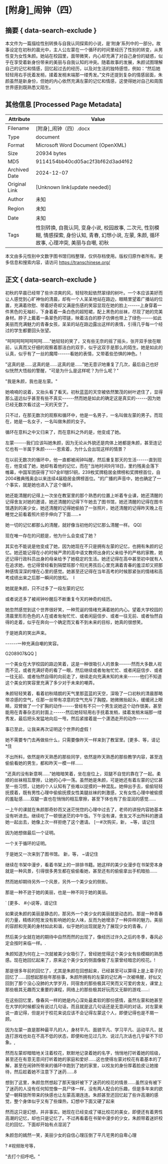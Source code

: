 # [附身]_闹钟（四）



## 摘要  { data-search-exclude }

<!-- tcd_abstract -->
本文件为一篇描绘性别转换与自我认同探索的小说，是‘附身’系列中的一部分。故事设定在初秋的晨光中，主人公左蒙在一个循环的时间里经历了性别的转变，从男性变为女性朱颜。她站在校园里，面带微笑，内心却充满了对自己身份的疑惑，似乎在享受着新身份带来的美丽与自我认知的冲突。随着故事的发展，朱颜试图理解自己的记忆和情感，回忆起过去的经历，以及对生活的独特感悟，例如：“然后她轻轻用右手抚着发梢，揉着发梢末端那一缕秀发。”文件还提到复杂的情感层面，朱颜虽然是新身份，但她的内心依然充满左蒙的记忆和情感，这使得她对自己和周围世界感到既熟悉又陌生。

<!-- tcd_abstract_end -->

## 其他信息 [Processed Page Metadata]

| Attribute       | Value                                  |
|-----------------|----------------------------------------|
| Filename        | [附身]_闹钟（四）.docx                             |
| Type            | document                                 |
| Format          | Microsoft Word Document (OpenXML)                               |
| Size            | 20934 bytes                           |
| MD5             | 9114154bb40cd05ac2f3bf62d3ad4f62                                  |
| Archived Date   | 2024-12-07                             |
| Original Link   | [Unknown link(update needed)]                         |
| Author          | 未知                               |
| Region          | 未知                               |
| Date            | 未知                                 |
| Tags            | 性别转换, 自我认同, 变身小说, 校园故事, 二次元, 性别模糊, 情感探索, 身份认知, 青春, 幻想小说, 左蒙, 朱颜, 循环故事, 心理冲突, 美丽与自嘲, 初秋                                 |

本文由多元性别中文数字图书馆归档整理，仅供存档使用。版权归原作者所有。更多信息和搜索内容，请访问 <https://transchinese.org/>


## 正文 { data-search-exclude }

<!-- tcd_main_text -->
初秋的早晨已经带了些许凉爽的风，轻轻吹起依然翠绿的树叶。一个本应该美好而让人感觉到心旷神怡的清晨，却有一个人呆呆地站在路边，眼睛里望着广播站的位置，充满着欣慰、带着好奇却又满是伤感的笑容显现在她的脸上------上身穿着一件黑色的无袖衫，下身着着一条白色的超短裙，配上黑色的丝袜，尽现了她的完美身材。脖子上戴着一条翠色的项链，映着洁白的脖子仿佛也带上了绿色------如此美丽而充满魅力的青春女孩，呆呆的站在路边露出这样的表情，引得几乎每一个经过的学生都要回头张望。

"呵呵呵呵呵呵呵呵......"她轻轻的笑了，又有些无奈的摇了摇头，张开双手放在眼前，认真而又仔细的观察着那洁白的双手，似乎这双手是那么的陌生。她是如此的认真，似乎有了一丝的魔障------看她的表情，又带着些恐惧的神色。!

"这真的是......这真的是......这真的是......"她无意识地重复了几次，最后自己也好似恍然大悟般的警醒，"可是为什么是这样呢？为什么呢？"

"我是朱颜，我也是左蒙。"

她喃喃的说着，又抬头看了看天。初秋蓝蓝的天空被依然繁茂的树叶遮住了，显得那么遥远似乎甚至有些不真实------然而她是如此的确定这是真实的------因为她已经无数次看过这一天的天空了。

只不过，在那无数次的观察和循环中，他是一名男子，一名叫做左蒙的男子。而现在，她是一名女子，一名叫做朱颜的女子。

循环在意料之中又归来了，而在意料之外的是，他变成了她。

左蒙------我们应该叫她朱颜，因为无论从外貌还是肉体上她都是朱颜，甚至连记忆也有一半属于朱颜------思索着，为什么会出现这样的情景？

在以前无数次的循环中，他一直都被闹钟叫醒，然后重复那天的生活------直到现在，他变成了她，她却有着他的记忆，而在"当地时间9月18日，里约残奥会落下帷幕，中国军团获得了107金81银51铜，239枚奖牌稳居金牌榜和奖牌榜首位，自2004雅典残奥会以来连续4届稳居金牌榜首位。"的广播的声音中，她也确定了一个事实，就是她也进入了这个循环。

她还能清醒的记得上一次坐在教室里的那个熟悉的位置上听着专业课，她还清醒的记得舍友对她的邀请，她还清醒的记得下午她去了图书馆，她还清醒的记得在图书馆遇到的美少女，她还清醒的记得她偷拍了一张照片，她还清醒的记得昨天晚上在睡觉之前看着照片把手伸向了下面......+

她一切的记忆都那么的清醒，就好像当初他的记忆那么清醒一样。
QQ]

现在唯一存在的问题是，他为什么会变成了她？

其实也不能说是他变成了她，因为她现在不只是拥有左蒙的记忆，也拥有朱颜的记忆。她还能记得在小的时候严肃的高中语文教师出身的父亲给予的严格的家教，她还记得行政科员出身的母亲给予了她稳定的生活。她还记得在高中甚至初中就有人在追求她，也记得曾经看到隔壁班那个阳光男孩后心里充满着青春的羞涩却又把那种感情深深的埋在心里的感觉。她甚至还记得在当年高考的时候那紧张的情绪和高考成绩出来之后那一瞬间的放松。  I

她就是朱颜，只不过多了一段左蒙的记忆

或者说还多了被闹钟吵醒后不断重复今天的神奇的经历。

她忽然感觉到这个世界很好笑，一种荒诞的情绪充满着她的内心。望着大学校园的清晨里形形色色的人在或者匆匆忙忙、或者闲庭信步、或者一往无前、或者怡然自得的走着，似乎在奔向一个确定而又看不到未来的目标，她真的很想笑。

于是她真的笑出声来。

------一种充满自嘲的笑容。

G208907&QQ ]

一个美女在大学校园的路边笑着，这是一种很吸引人的景象------然而大多数人视而不见，或者充满好奇的看了一眼，然后继续或者匆匆忙忙、或者闲庭信步、或者一往无前、或者怡然自得的向前走了，继续走向充满未知的未来------他们不知道这个美女的笑容里充满了多少对于未来的嘲弄。

朱颜轻轻笑着，看着初秋晴朗的天气里那蓝蓝的天空，深吸了一口初秋的清晨那略带凉感的空气，任那一丝带有凉意的空气充斥了胸膛。她微微抬起头，缓缓闭上眼睛，双臂做了一个扩胸的动作------曾经有不只一个男生说她这个动作很美，甚至能用在青春杂志的封面上------然后她轻轻用右手抚着发梢，揉着发梢末端那一缕秀发，最后把头发猛地向后一甩，然后紧接着是一个潇洒走开的动作------

事已至此，让我来再次证明这个世界的虚假！

她不需要专门去再做些什么，只需要像昨天一样来到了教室里。[更多、等，请记 *住

不出所料，依然是昨天熟悉的那些同学，依然是昨天熟悉的那些教学内容，甚至连偷偷看她的男生，都和昨天一模一样......

"还真的没有新意啊......"她暗暗笑着，坐在座位上，双腿不自觉的靠在了一起。柔顺的丝袜相互摩擦，让她的心中一荡。虽然她是朱颜，可是她还有着左蒙的记忆甚至一些习惯，让她的个人认知有了些难以捉摸的一种混乱。她伸出手去，偷偷轻轻抚摸着，既有男性心理中偷偷抚摸女性美腿丝袜的刺激感，又有女性心理中被偷摸的羞耻感......双腿一直也在悄悄的相互摩擦，甚至下体也有了些湿润的感觉......

一上午的课就在朱颜那奇妙而又迷茫恍惚的心理中过去了，老师的讲授内容她基本没有听进去。继续吃了一顿很迷茫的中午饭。下午没有课，舍友又不出所料的邀请她一起出去，她像上次一样拒绝了这个邀请。 [一#次购买，新， ~等，请记住

因为她想做最后一个证明。

一个关于循环的证明。

于是她又一次来到了图书馆。
新，等， ~请记住

继续在书架中漫步，看着书架上的一排排书籍。她这样的美少女漫步在书架旁本身就是一种风景，引得很多男生都在偷偷看她，甚至还有的偷偷拿出手机暗拍......

然而她却期待另外一个风景，另外一个美少女的侧影。

那是一种不逊于她的美丽，也是一种不同于她的美丽。

 ` [更多、 #小说等，请记住

如果说朱颜的美丽是静态的，那另外一个美少女的美丽就是动态的。那是一种青春的力量，精练的短发没有影响她的女人味，反而为她增添了一种异样的魅力。美丽的容颜和完美的身材如此和谐，似乎她的出现就是为了展现少女的青春。/

然后美少女就在她的期待中自然而然的出现了，像经历过许久之后的冬季，春风必定会按时来临一样。.

朱颜知道为何在上一次就被美少女吸引了，曾经她觉得这个美少女有些模糊的熟悉感。现在她回忆起来了，原来这个美少女的侧面像极了左蒙曾经暗恋的校花。!

那是很多年前的回忆了，尤其是朱颜在回想起来，已经甚至可以算得上是上辈子的回忆了......回想起那些年那些事，朱颜所拥有的左蒙的记忆再一次被唤醒，好似又回到了那个没心没肺的大学岁月，同宿舍的那些极其可笑而又可爱的舍友，课堂上那些极其无趣而又重要的课程，网络上的那些极其好玩而又无聊的游戏......:

在这些回忆里，像春风一样的她是内心深处最柔软的那份感情，虽然左蒙和她甚至在大学的时候都没有说过几句话，而且就是这几句话还是无意间的对话，对左蒙来说一直记得，但是对于校花来说应该不会记得左蒙这个人，即便记得也是不屑一顾。

因为左蒙一直是那种最平凡的人，身材平凡、面貌平凡、学习平凡、运动平凡，就连打游戏也处在不高不低的状态，即便和他见过几次、说过几次话也几乎留不下印象。,

然而左蒙却暗暗地关注着校花，默默地记录着她的名字，悄悄地打听着她的班级，甚至还在有意无意间打听着她的家庭和爱好......这也使得左蒙对校花有着基本的了解，甚至在闹钟所带来的循环中跑到了她的家里，以校友的身份厚着脸皮让她接待，然后趁着她不注意下了迷药......8

想到了这里，朱颜忽然想起了那天强奸被下了迷药的校花的情景......虽然没有被下了迷药的人没有任何知觉像一具尸体一样，没有两人配合的乐趣，但是多年来的欲望一朝释放所带来的快感也让左蒙高潮连连。朱颜甚至还回忆起了些许高潮的感觉，整个身体似乎又有了些燥热，幻想中下面又硬了起来

然而这只是幻想，并非事实。她现在已经变成了堪比校花的美女，即便还有着男性高潮的记忆，却也只是记忆了。不过再看着在书架中漫步的少女，朱颜带着迷奸校花的回忆，下面却开始有点湿润了

朱颜忽的嫣然一笑，美丽少女的自信心理压倒了平凡宅男的自卑心理

? #视频账号等，

"去打个招呼吧。"
<!-- tcd_main_text_end -->

